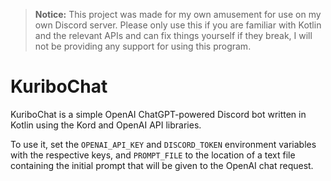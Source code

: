 > **Notice:** This project was made for my own amusement for use on my own Discord server. Please only use this if you are familiar with Kotlin and the relevant APIs and can fix things yourself if they break, I will not be providing any support for using this program.

# KuriboChat

KuriboChat is a simple OpenAI ChatGPT-powered Discord bot written in Kotlin using the Kord and OpenAI API libraries.

To use it, set the `OPENAI_API_KEY` and `DISCORD_TOKEN` environment variables with the respective keys, and `PROMPT_FILE` to the location of a text file containing the initial prompt that will be given to the OpenAI chat request.
